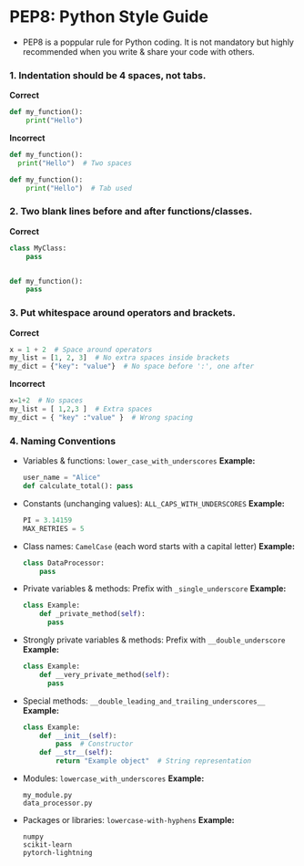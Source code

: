# PEP8: Python Style Guide
* PEP8 is a poppular rule for Python coding. It is not mandatory but highly recommended when you write & share your code with others.

### 1. Indentation should be 4 spaces, not tabs.
**Correct**
```python
def my_function():
    print("Hello")
```
**Incorrect**
```python
def my_function():
  print("Hello")  # Two spaces
```

```python
def my_function():
	print("Hello")  # Tab used
```

### 2. Two blank lines before and after functions/classes.
**Correct**
```python
class MyClass:
    pass


def my_function():
    pass
```

### 3. Put whitespace around operators and brackets.
**Correct**
```python
x = 1 + 2  # Space around operators
my_list = [1, 2, 3]  # No extra spaces inside brackets
my_dict = {"key": "value"}  # No space before ':', one after
```
**Incorrect**
```python
x=1+2  # No spaces
my_list = [ 1,2,3 ]  # Extra spaces
my_dict = { "key" :"value" }  # Wrong spacing
```

### 4. Naming Conventions
* Variables & functions: `lower_case_with_underscores`
  **Example:**
  ```python
  user_name = "Alice"
  def calculate_total(): pass
  ```

* Constants (unchanging values): `ALL_CAPS_WITH_UNDERSCORES`
  **Example:**
  ```python
  PI = 3.14159
  MAX_RETRIES = 5
  ```

* Class names: `CamelCase` (each word starts with a capital letter)
  **Example:**
  ```python
  class DataProcessor:
      pass
  ```

* Private variables & methods: Prefix with `_single_underscore`
  **Example:**
  ```python
  class Example:
      def _private_method(self):
        pass
  ```

* Strongly private variables & methods: Prefix with `__double_underscore`
  **Example:**
  ```python
  class Example:
      def __very_private_method(self):
        pass
  ```

* Special methods: `__double_leading_and_trailing_underscores__`
  **Example:**
  ```python
  class Example:
      def __init__(self):
          pass  # Constructor
      def __str__(self):
          return "Example object"  # String representation
  ```

* Modules: `lowercase_with_underscores`
  **Example:**
  ```
  my_module.py
  data_processor.py
  ```

* Packages or libraries: `lowercase-with-hyphens`
  **Example:**
  ```
  numpy
  scikit-learn
  pytorch-lightning
  ```
